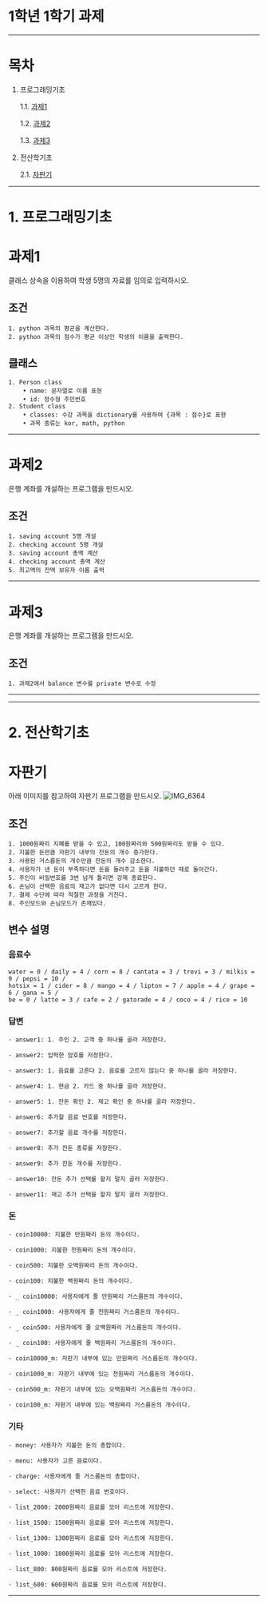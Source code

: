 # 1학년 1학기 과제
---

# 목차
1. 프로그래밍기초

    1.1. [과제1](#과제1)
    
    1.2. [과제2](#과제2)
    
    1.3. [과제3](#과제3)
    
2. 전산학기초

    2.1. [자판기](#자판기)

---

# 1. 프로그래밍기초

# 과제1

클래스 상속을 이용하여 학생 5명의 자료를 임의로 입력하시오.

## 조건
    1. python 과목의 평균을 계산한다.
    2. python 과목의 점수가 평균 이상인 학생의 이름을 출력한다.
## 클래스
    1. Person class
        • name: 문자열로 이름 표현
        • id: 정수형 주민번호
    2. Student class
        • classes: 수강 과목을 dictionary를 사용하여 {과목 : 점수}로 표현
        • 과목 종류는 kor, math, python
    
---
    
# 과제2

은행 계좌를 개설하는 프로그램을 만드시오.

## 조건
    1. saving account 5명 개설
    2. checking account 5명 개설
    3. saving account 총액 계산
    4. checking account 총액 계산
    5. 최고액의 잔액 보유자 이름 출력
    
---
    
# 과제3

은행 계좌를 개설하는 프로그램을 만드시오.

## 조건
    1. 과제2에서 balance 변수를 private 변수로 수정

     
---
---

# 2. 전산학기초

# 자판기

아래 이미지를 참고하여 자판기 프로그램을 만드시오.
![IMG_6364](https://user-images.githubusercontent.com/80446951/187058489-44368217-663f-404d-a897-5fe9e4b33f65.JPG)

## 조건
    1. 1000원짜리 지폐를 받을 수 있고, 100원짜리와 500원짜리도 받을 수 있다.
    2. 지불한 돈만큼 자판기 내부의 잔돈의 개수 증가한다.
    3. 사용된 거스름돈의 개수만큼 잔돈의 개수 감소한다.
    4. 사용자가 낸 돈이 부족하다면 돈을 돌려주고 돈을 지불하던 때로 돌아간다.
    5. 주인이 비밀번호를 3번 넘게 틀리면 강제 종료한다.
    6. 손님이 선택한 음료의 재고가 없다면 다시 고르게 한다.
    7. 결제 수단에 따라 적절한 과정을 거친다.
    8. 주인모드와 손님모드가 존재있다.

## 변수 설명

### 음료수
    water = 0 / daily = 4 / corn = 8 / cantata = 3 / trevi = 3 / milkis = 9 / pepsi = 10 /
    hotsix = 1 / cider = 8 / mango = 4 / lipton = 7 / apple = 4 / grape = 6 / gana = 5 /
    be = 0 / latte = 3 / cafe = 2 / gatorade = 4 / coco = 4 / rice = 10

### 답변
    · answer1: 1. 주인 2. 고객 중 하나를 골라 저장한다.
    
    · answer2: 입력한 암호를 저장한다.
    
    · answer3: 1. 음료를 고른다 2. 음료를 고르지 않는다 중 하나를 골라 저장한다.
    
    · answer4: 1. 현금 2. 카드 중 하나를 골라 저장한다.
    
    · answer5: 1. 잔돈 확인 2. 재고 확인 중 하나를 골라 저장한다.
    
    · answer6: 추가할 음료 번호를 저장한다.
    
    · answer7: 추가할 음료 개수를 저장한다.
    
    · answer8: 추가 잔돈 종류를 저장한다.
    
    · answer9: 추가 잔돈 개수를 저장한다.
    
    · answer10: 잔돈 추가 선택를 할지 말지 골라 저장한다.
    
    · answer11: 재고 추가 선택을 할지 말지 골라 저장한다.

### 돈
    · coin10000: 지불한 만원짜리 돈의 개수이다.
    
    · coin1000: 지불한 천원짜리 돈의 개수이다.
    
    · coin500: 지불한 오백원짜리 돈의 개수이다.
    
    · coin100: 지불한 백원짜리 돈의 개수이다.
    
    · _ coin10000: 사용자에게 줄 만원짜리 거스름돈의 개수이다.
    
    · _ coin1000: 사용자에게 줄 천원짜리 거스름돈의 개수이다.
    
    · _ coin500: 사용자에게 줄 오백원짜리 거스름돈의 개수이다.
    
    · _ coin100: 사용자에게 줄 백원짜리 거스름돈의 개수이다.
    
    · coin10000_m: 자판기 내부에 있는 만원짜리 거스름돈의 개수이다.
    
    · coin1000_m: 자판기 내부에 있는 천원짜리 거스름돈의 개수이다.
    
    · coin500_m: 자판기 내부에 있는 오백원짜리 거스름돈의 개수이다.
    
    · coin100_m: 자판기 내부에 있는 백원짜리 거스름돈의 개수이다.

### 기타
    · money: 사용자가 지불한 돈의 총합이다.
    
    · menu: 사용자가 고른 음료이다.
    
    · charge: 사용자에게 줄 거스름돈의 총합이다.
    
    · select: 사용자가 선택한 음료 번호이다.
    
    · list_2000: 2000원짜리 음료를 모아 리스트에 저장한다.
    
    · list_1500: 1500원짜리 음료를 모아 리스트에 저장한다.
    
    · list_1300: 1300원짜리 음료를 모아 리스트에 저장한다.
    
    · list_1000: 1000원짜리 음료를 모아 리스트에 저장한다.
    
    · list_800: 800원짜리 음료를 모아 리스트에 저장한다.
    
    · list_600: 600원짜리 음료를 모아 리스트에 저장한다.

---
